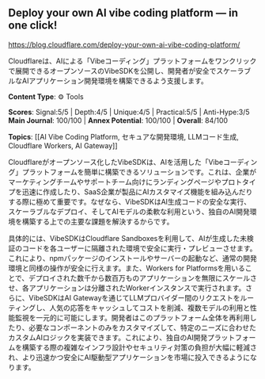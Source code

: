 ## Deploy your own AI vibe coding platform — in one click!

https://blog.cloudflare.com/deploy-your-own-ai-vibe-coding-platform/

Cloudflareは、AIによる「Vibeコーディング」プラットフォームをワンクリックで展開できるオープンソースのVibeSDKを公開し、開発者が安全でスケーラブルなAIアプリケーション開発環境を構築できるよう支援します。

**Content Type**: ⚙️ Tools

**Scores**: Signal:5/5 | Depth:4/5 | Unique:4/5 | Practical:5/5 | Anti-Hype:3/5
**Main Journal**: 100/100 | **Annex Potential**: 100/100 | **Overall**: 84/100

**Topics**: [[AI Vibe Coding Platform, セキュアな開発環境, LLMコード生成, Cloudflare Workers, AI Gateway]]

Cloudflareがオープンソース化したVibeSDKは、AIを活用した「Vibeコーディング」プラットフォームを簡単に構築できるソリューションです。これは、企業がマーケティングチームやサポートチーム向けにランディングページやプロトタイプを迅速に作成したり、SaaS企業が製品にAIカスタマイズ機能を組み込んだりする際に極めて重要です。なぜなら、VibeSDKはAI生成コードの安全な実行、スケーラブルなデプロイ、そしてAIモデルの柔軟な利用という、独自のAI開発環境を構築する上での主要な課題を解決するからです。

具体的には、VibeSDKはCloudflare Sandboxesを利用して、AIが生成した未検証のコードを各ユーザーに隔離された環境で安全に実行・プレビューさせます。これにより、npmパッケージのインストールやサーバーの起動など、通常の開発環境と同様の操作が安全に行えます。また、Workers for Platformsを用いることで、デプロイされた数千から数百万ものアプリケーションを無限にスケールさせ、各アプリケーションは分離されたWorkerインスタンスで実行されます。さらに、VibeSDKはAI Gatewayを通じてLLMプロバイダー間のリクエストをルーティングし、人気の応答をキャッシュしてコストを削減、複数モデルの利用と性能監視を一元的に可能にします。開発者はこのプラットフォーム全体を再利用したり、必要なコンポーネントのみをカスタマイズして、特定のニーズに合わせたカスタムAIロジックを実装できます。これにより、独自のAI開発プラットフォームを構築する際の複雑なインフラ設計やセキュリティ対策の負担が大幅に軽減され、より迅速かつ安全にAI駆動型アプリケーションを市場に投入できるようになります。